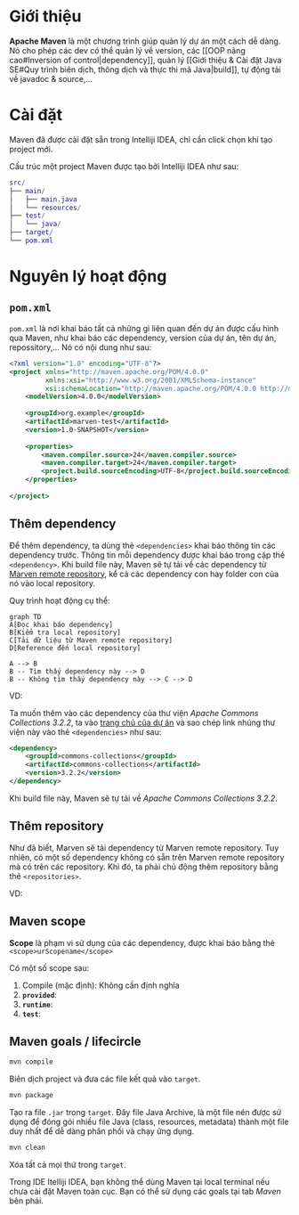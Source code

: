 
# Giới thiệu

**Apache Maven** là một chương trình giúp quản lý dự án một cách dễ dàng. Nó cho phép các dev có thể quản lý về version, các [[OOP nâng cao#Inversion of control|dependency]], quản lý [[Giới thiệu & Cài đặt Java SE#Quy trình biên dịch, thông dịch và thực thi mã Java|build]], tự động tải về javadoc & source,...

# Cài đặt

Maven đã được cài đặt sẵn trong Intelliji IDEA, chỉ cần click chọn khi tạo project mới.

Cấu trúc một project Maven được tạo bởi Intelliji IDEA như sau:

```lua
src/
├── main/
│   ├── main.java
│   └── resources/
├── test/
│   └── java/
├── target/
└── pom.xml
```

# Nguyên lý hoạt động

## `pom.xml`

`pom.xml` là nơi khai báo tất cả những gì liên quan đến dự án được cấu hình qua Maven, như khai báo các dependency, version của dự án, tên dự án, repossitory,... Nó có nội dung như sau:

```xml
<?xml version="1.0" encoding="UTF-8"?>  
<project xmlns="http://maven.apache.org/POM/4.0.0"  
         xmlns:xsi="http://www.w3.org/2001/XMLSchema-instance"  
         xsi:schemaLocation="http://maven.apache.org/POM/4.0.0 http://maven.apache.org/xsd/maven-4.0.0.xsd">  
    <modelVersion>4.0.0</modelVersion>  
	
    <groupId>org.example</groupId>  
    <artifactId>marven-test</artifactId>  
    <version>1.0-SNAPSHOT</version>  
	
    <properties>
	    <maven.compiler.source>24</maven.compiler.source>  
        <maven.compiler.target>24</maven.compiler.target>  
        <project.build.sourceEncoding>UTF-8</project.build.sourceEncoding>  
    </properties>
    
</project>
```

## Thêm dependency

Để thêm dependency, ta dùng thẻ `<dependencies>` khai báo thông tin các dependency trước. Thông tin mỗi dependency được khai báo trong cặp thẻ `<dependency>`. Khi build file này, Maven sẽ tự tải về các dependency từ [Marven remote repository](https://mvnrepository.com/), kể cả các dependency con hay folder con của nó vào local repository.

Quy trình hoạt động cụ thể:
```mermaid
graph TD
A[Đọc khai báo dependency]
B[Kiểm tra local repository]
C[Tải dữ liệu từ Maven remote repository]
D[Reference đến local repository]

A --> B
B -- Tìm thấy dependency này --> D
B -- Không tìm thấy dependency này --> C --> D
```

VD:

Ta muốn thêm vào các dependency của thư viện *Apache Commons Collections 3.2.2*, ta vào [trang chủ của dự án](https://mvnrepository.com/artifact/commons-collections/commons-collections/3.2.2) và sao chép link nhúng thư viện này vào thẻ `<dependencies>` như sau:
```xml
<dependency>
    <groupId>commons-collections</groupId>
    <artifactId>commons-collections</artifactId>
    <version>3.2.2</version>
</dependency>
```

Khi build file này, Maven sẽ tự tải về *Apache Commons Collections 3.2.2*.

## Thêm repository

Như đã biết, Marven sẽ tải dependency từ Marven remote repository. Tuy nhiên, có một số dependency không có sẵn trên Marven remote repository mà có trên các repository. Khi đó, ta phải chủ động thêm repository bằng thẻ `<repositories>`.

VD: 

## Maven scope

**Scope** là phạm vi sử dụng của các dependency, được khai báo bằng thẻ `<scope>urScopename</scope>`

Có một số scope sau:
1. Compile (mặc định):  Không cần định nghĩa
2. **`provided`**: 
3. **`runtime`**:
4. **`test`**:

## Maven goals / lifecircle

```bash
mvn compile
```
Biên dịch project và đưa các file kết quả vào `target`.

```bash
mvn package
```
Tạo ra file `.jar` trong `target`. Đây file Java Archive, là một file nén được sử dụng để đóng gói nhiều file Java (class, resources, metadata) thành một file duy nhất để dễ dàng phân phối và chạy ứng dụng.

```bash
mvn clean
```
Xóa tất cả mọi thứ trong `target`.

Trong IDE Itelliji IDEA, bạn không thể dùng Maven tại local terminal nếu chưa cài đặt Maven toàn cục. Bạn có thể sử dụng các goals tại tab *Maven* bên phải.

